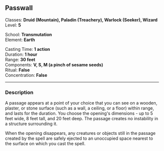 ## Passwall

Classes: **Druid (Mountain), Paladin (Treachery), Warlock (Seeker), Wizard**  
Level: **5**  

School: **Transmutation**  
Element: **Earth**  

Casting Time: **1 action**  
Duration: **1 hour**  
Range: **30 feet**  
Components: **V, S, M (a pinch of sesame seeds)**  
Ritual: **False**  
Concentration: **False**  

------

### Description

A passage appears at a point of your choice that you can see on a wooden, plaster, or stone surface (such as a wall, a ceiling, or a floor) within range, and lasts for the duration. You choose the opening's dimensions - up to 5 feet wide, 8 feet tall, and 20 feet deep. The passage creates no instability in a structure surrounding it.

When the opening disappears, any creatures or objects still in the passage created by the spell are safely ejected to an unoccupied space nearest to the surface on which you cast the spell.